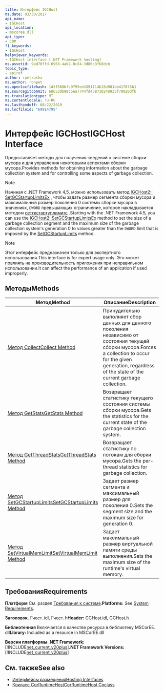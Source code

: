 ```yaml
---
title: Интерфейс IGCHost
ms.date: 03/30/2017
api_name:
- IGCHost
api_location:
- mscoree.dll
api_type:
- COM
f1_keywords:
- IGCHost
helpviewer_keywords:
- IGCHost interface [.NET Framework hosting]
ms.assetid: 9ad70ffd-6963-4ab2-8c84-3d86c3fb8deb
topic_type:
- apiref
author: rpetrusha
ms.author: ronpet
ms.openlocfilehash: 1d3f588bfc9799ed4591114b28d081ab417678b1
ms.sourcegitcommit: 68653db98c5ea7744fd438710248935f70020dfb
ms.translationtype: MT
ms.contentlocale: ru-RU
ms.lasthandoff: 08/22/2019
ms.locfileid: "69914799"
---
```

# <a name="igchost-interface"></a><span data-ttu-id="4a7d0-102">Интерфейс IGCHost</span><span class="sxs-lookup"><span data-stu-id="4a7d0-102">IGCHost Interface</span></span>
<span data-ttu-id="4a7d0-103">Предоставляет методы для получения сведений о системе сборки мусора и для управления некоторыми аспектами сборки мусора.</span><span class="sxs-lookup"><span data-stu-id="4a7d0-103">Provides methods for obtaining information about the garbage collection system and for controlling some aspects of garbage collection.</span></span>  
  
> [!NOTE]
> <span data-ttu-id="4a7d0-104">Начиная с .NET Framework 4,5, можно использовать метод [IGCHost2:: SetGCStartupLimitsEx](../../../../docs/framework/unmanaged-api/hosting/igchost2-setgcstartuplimitsex-method.md) , чтобы задать размер сегмента сборки мусора и максимальный размер поколения 0 системы сборки мусора в значениях, `DWORD` превышающих ограничение, которое накладывается методом [сетгкстартуплимитс](../../../../docs/framework/unmanaged-api/hosting/igchost-setgcstartuplimits-method.md) .</span><span class="sxs-lookup"><span data-stu-id="4a7d0-104">Starting with the .NET Framework 4.5, you can use the [IGCHost2::SetGCStartupLimitsEx](../../../../docs/framework/unmanaged-api/hosting/igchost2-setgcstartuplimitsex-method.md) method to set the size of a garbage collection segment and the maximum size of the garbage collection system's generation 0 to values greater than the `DWORD` limit that is imposed by the [SetGCStartupLimits](../../../../docs/framework/unmanaged-api/hosting/igchost-setgcstartuplimits-method.md) method.</span></span>  
  
> [!NOTE]
> <span data-ttu-id="4a7d0-105">Этот интерфейс предназначен только для экспертного использования.</span><span class="sxs-lookup"><span data-stu-id="4a7d0-105">This interface is for expert usage only.</span></span> <span data-ttu-id="4a7d0-106">Это может повлиять на производительность приложения при неправильном использовании.</span><span class="sxs-lookup"><span data-stu-id="4a7d0-106">It can affect the performance of an application if used improperly.</span></span>  
  
## <a name="methods"></a><span data-ttu-id="4a7d0-107">Методы</span><span class="sxs-lookup"><span data-stu-id="4a7d0-107">Methods</span></span>  
  
|<span data-ttu-id="4a7d0-108">Метод</span><span class="sxs-lookup"><span data-stu-id="4a7d0-108">Method</span></span>|<span data-ttu-id="4a7d0-109">Описание</span><span class="sxs-lookup"><span data-stu-id="4a7d0-109">Description</span></span>|  
|------------|-----------------|  
|[<span data-ttu-id="4a7d0-110">Метод Collect</span><span class="sxs-lookup"><span data-stu-id="4a7d0-110">Collect Method</span></span>](../../../../docs/framework/unmanaged-api/hosting/igchost-collect-method.md)|<span data-ttu-id="4a7d0-111">Принудительно выполняет сбор данных для данного поколения независимо от состояния текущей сборки мусора.</span><span class="sxs-lookup"><span data-stu-id="4a7d0-111">Forces a collection to occur for the given generation, regardless of the state of the current garbage collection.</span></span>|  
|[<span data-ttu-id="4a7d0-112">Метод GetStats</span><span class="sxs-lookup"><span data-stu-id="4a7d0-112">GetStats Method</span></span>](../../../../docs/framework/unmanaged-api/hosting/igchost-getstats-method.md)|<span data-ttu-id="4a7d0-113">Возвращает статистику текущего состояния системы сборки мусора.</span><span class="sxs-lookup"><span data-stu-id="4a7d0-113">Gets the statistics for the current state of the garbage collection system.</span></span>|  
|[<span data-ttu-id="4a7d0-114">Метод GetThreadStats</span><span class="sxs-lookup"><span data-stu-id="4a7d0-114">GetThreadStats Method</span></span>](../../../../docs/framework/unmanaged-api/hosting/igchost-getthreadstats-method.md)|<span data-ttu-id="4a7d0-115">Возвращает статистику по потокам для сборки мусора.</span><span class="sxs-lookup"><span data-stu-id="4a7d0-115">Gets the per-thread statistics for garbage collection.</span></span>|  
|[<span data-ttu-id="4a7d0-116">Метод SetGCStartupLimits</span><span class="sxs-lookup"><span data-stu-id="4a7d0-116">SetGCStartupLimits Method</span></span>](../../../../docs/framework/unmanaged-api/hosting/igchost-setgcstartuplimits-method.md)|<span data-ttu-id="4a7d0-117">Задает размер сегмента и максимальный размер для поколения 0.</span><span class="sxs-lookup"><span data-stu-id="4a7d0-117">Sets the segment size and the maximum size for generation 0.</span></span>|  
|[<span data-ttu-id="4a7d0-118">Метод SetVirtualMemLimit</span><span class="sxs-lookup"><span data-stu-id="4a7d0-118">SetVirtualMemLimit Method</span></span>](../../../../docs/framework/unmanaged-api/hosting/igchost-setvirtualmemlimit-method.md)|<span data-ttu-id="4a7d0-119">Задает максимальный размер виртуальной памяти среды выполнения.</span><span class="sxs-lookup"><span data-stu-id="4a7d0-119">Sets the maximum size of the runtime's virtual memory.</span></span>|  
  
## <a name="requirements"></a><span data-ttu-id="4a7d0-120">Требования</span><span class="sxs-lookup"><span data-stu-id="4a7d0-120">Requirements</span></span>  
 <span data-ttu-id="4a7d0-121">**Платформ** См. раздел [Требования к системе](../../../../docs/framework/get-started/system-requirements.md).</span><span class="sxs-lookup"><span data-stu-id="4a7d0-121">**Platforms:** See [System Requirements](../../../../docs/framework/get-started/system-requirements.md).</span></span>  
  
 <span data-ttu-id="4a7d0-122">**Заголовок.** Гчост. idl, Гчост. h</span><span class="sxs-lookup"><span data-stu-id="4a7d0-122">**Header:** GCHost.idl, GCHost.h</span></span>  
  
 <span data-ttu-id="4a7d0-123">**Библиотечная** Включается в качестве ресурса в библиотеку MSCorEE. dll</span><span class="sxs-lookup"><span data-stu-id="4a7d0-123">**Library:** Included as a resource in MSCorEE.dll</span></span>  
  
 <span data-ttu-id="4a7d0-124">**Версии платформы .NET Framework:** [!INCLUDE[net_current_v20plus](../../../../includes/net-current-v20plus-md.md)]</span><span class="sxs-lookup"><span data-stu-id="4a7d0-124">**.NET Framework Versions:** [!INCLUDE[net_current_v20plus](../../../../includes/net-current-v20plus-md.md)]</span></span>  
  
## <a name="see-also"></a><span data-ttu-id="4a7d0-125">См. также</span><span class="sxs-lookup"><span data-stu-id="4a7d0-125">See also</span></span>

- [<span data-ttu-id="4a7d0-126">Интерфейсы размещения</span><span class="sxs-lookup"><span data-stu-id="4a7d0-126">Hosting Interfaces</span></span>](../../../../docs/framework/unmanaged-api/hosting/hosting-interfaces.md)
- [<span data-ttu-id="4a7d0-127">Кокласс CorRuntimeHost</span><span class="sxs-lookup"><span data-stu-id="4a7d0-127">CorRuntimeHost Coclass</span></span>](../../../../docs/framework/unmanaged-api/hosting/corruntimehost-coclass.md)

